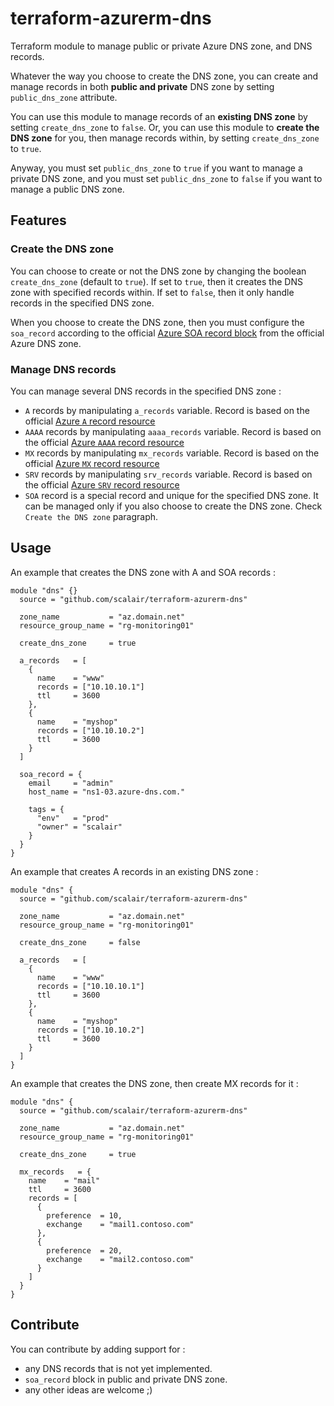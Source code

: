 # terraform-azurerm-dns

Terraform module to manage public or private Azure DNS zone, and DNS records.

Whatever the way you choose to create the DNS zone, you can create and manage records in both **public and private** DNS zone by setting `public_dns_zone` attribute.

You can use this module to manage records of an **existing DNS zone** by setting `create_dns_zone` to `false`.
Or, you can use this module to **create the DNS zone** for you, then manage records within, by setting `create_dns_zone` to `true`.

Anyway, you must set `public_dns_zone` to `true` if you want to manage a private DNS zone, and you must set `public_dns_zone` to `false` if you want to manage a public DNS zone.

## Features

### Create the DNS zone

You can choose to create or not the DNS zone by changing the boolean `create_dns_zone` (default to `true`).
If set to `true`, then it creates the DNS zone with specified records within.
If set to `false`, then it only handle records in the specified DNS zone.

When you choose to create the DNS zone, then you must configure the `soa_record` according to the official [Azure SOA record block](https://registry.terraform.io/providers/hashicorp/azurerm/latest/docs/resources/dns_zone#soa_record) from the official Azure DNS zone.

### Manage DNS records

You can manage several DNS records in the specified DNS zone :

- `A` records by manipulating `a_records` variable. Record is based on the official [Azure `A` record resource](https://registry.terraform.io/providers/hashicorp/azurerm/latest/docs/resources/dns_a_record)
- `AAAA` records by manipulating `aaaa_records` variable. Record is based on the official [Azure `AAAA` record resource](https://registry.terraform.io/providers/hashicorp/azurerm/latest/docs/resources/dns_aaaa_record)
- `MX` records by manipulating `mx_records` variable. Record is based on the official [Azure `MX` record resource](https://registry.terraform.io/providers/hashicorp/azurerm/latest/docs/resources/dns_mx_record)
- `SRV` records by manipulating `srv_records` variable. Record is based on the official [Azure `SRV` record resource](https://registry.terraform.io/providers/hashicorp/azurerm/latest/docs/resources/dns_srv_record)
- `SOA` record is a special record and unique for the specified DNS zone. It can be managed only if you also choose to create the DNS zone. Check `Create the DNS zone` paragraph.

## Usage

An example that creates the DNS zone with A and SOA records :

```hcl
module "dns" {}
  source = "github.com/scalair/terraform-azurerm-dns"

  zone_name           = "az.domain.net"
  resource_group_name = "rg-monitoring01"

  create_dns_zone     = true

  a_records   = [
    {
      name    = "www"
      records = ["10.10.10.1"]
      ttl     = 3600
    },
    {
      name    = "myshop"
      records = ["10.10.10.2"]
      ttl     = 3600
    }
  ]

  soa_record = {
    email     = "admin"
    host_name = "ns1-03.azure-dns.com."

    tags = {
      "env"   = "prod"
      "owner" = "scalair"
    }
  }
}
```

An example that creates A records in an existing DNS zone :

```hcl
module "dns" {
  source = "github.com/scalair/terraform-azurerm-dns"

  zone_name           = "az.domain.net"
  resource_group_name = "rg-monitoring01"

  create_dns_zone     = false

  a_records   = [
    {
      name    = "www"
      records = ["10.10.10.1"]
      ttl     = 3600
    },
    {
      name    = "myshop"
      records = ["10.10.10.2"]
      ttl     = 3600
    }
  ]
}
```

An example that creates the DNS zone, then create MX records for it :

```hcl
module "dns" {
  source = "github.com/scalair/terraform-azurerm-dns"

  zone_name           = "az.domain.net"
  resource_group_name = "rg-monitoring01"

  create_dns_zone     = true

  mx_records   = {
    name    = "mail"
    ttl     = 3600
    records = [
      {
        preference  = 10,
        exchange    = "mail1.contoso.com"
      },
      {
        preference  = 20,
        exchange    = "mail2.contoso.com"
      }
    ]
  }
}
```

## Contribute

You can contribute by adding support for :

- any DNS records that is not yet implemented.
- `soa_record` block in public and private DNS zone.
- any other ideas are welcome ;)
